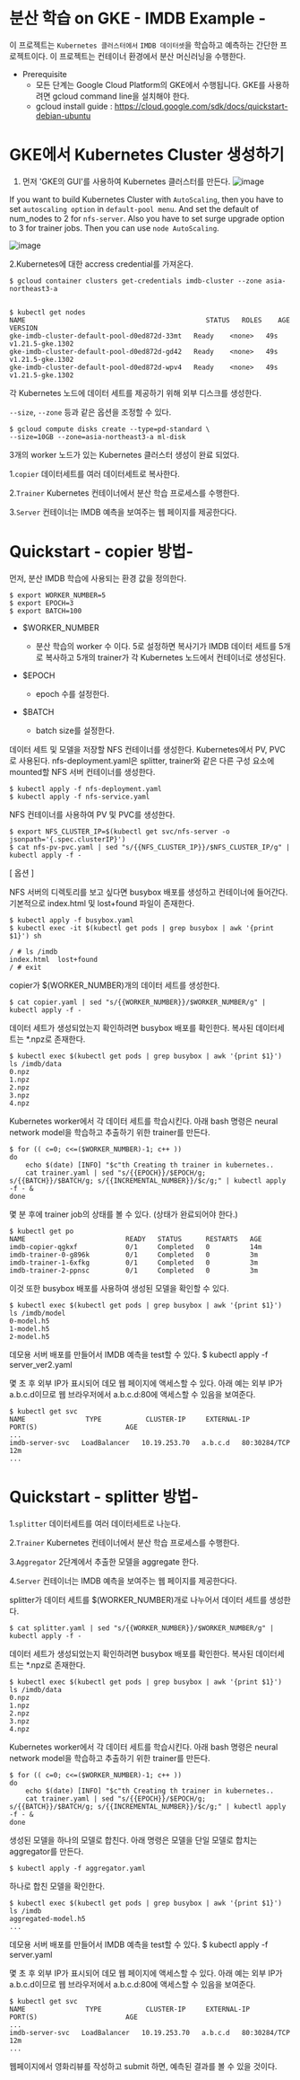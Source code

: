 # 분산 학습 on GKE - IMDB Example -
이 프로젝트는 `Kubernetes 클러스터에서` `IMDB 데이터셋`을 학습하고 예측하는 간단한 프로젝트이다. 이 프로젝트는 컨테이너 환경에서 분산 머신러닝을 수행한다.

* Prerequisite
    - 모든 단계는 Google Cloud Platform의 GKE에서 수행됩니다. GKE를 사용하려면 gcloud command line을 설치해야 한다.
    - gcloud install guide : https://cloud.google.com/sdk/docs/quickstart-debian-ubuntu

# GKE에서 Kubernetes Cluster 생성하기
1. 먼저 'GKE의 GUI'를 사용하여 Kubernetes 클러스터를 만든다.
![image](https://user-images.githubusercontent.com/77087144/146132088-7fb116e0-4164-4ebd-afaf-084d5d64aed5.png)


If you want to build Kubernetes Cluster with `AutoScaling`, then you have to set `autoscaling option` in `default-pool menu`.
And set the default of num_nodes to 2 for `nfs-server`. Also you have to set surge upgrade option to 3 for trainer jobs.
Then you can use `node AutoScaling`.

![image](https://user-images.githubusercontent.com/77087144/146133192-fb690b4d-7c8f-4c31-baf7-e33493e2aeca.png)


2.Kubernetes에 대한 accress credential를 가져온다.

    $ gcloud container clusters get-credentials imdb-cluster --zone asia-northeast3-a
  

    $ kubectl get nodes
    NAME                                             STATUS   ROLES    AGE   VERSION
    gke-imdb-cluster-default-pool-d0ed872d-33mt   Ready    <none>   49s   v1.21.5-gke.1302
    gke-imdb-cluster-default-pool-d0ed872d-gd42   Ready    <none>   49s   v1.21.5-gke.1302
    gke-imdb-cluster-default-pool-d0ed872d-wpv4   Ready    <none>   49s   v1.21.5-gke.1302
  
각 Kubernetes 노드에 데이터 세트를 제공하기 위해 외부 디스크를 생성한다.

`--size`, `--zone` 등과 같은 옵션을 조정할 수 있다.

    $ gcloud compute disks create --type=pd-standard \
    --size=10GB --zone=asia-northeast3-a ml-disk
  
3개의 worker 노드가 있는 Kubernetes 클러스터 생성이 완료 되었다.



1.`copier` 데이터세트를 여러 데이터세트로 복사한다.

2.`Trainer` Kubernetes 컨테이너에서 분산 학습 프로세스를 수행한다.

3.`Server` 컨테이너는 IMDB 예측을 보여주는 웹 페이지를 제공한다다.

# Quickstart - copier 방법-
먼저, 분산 IMDB 학습에 사용되는 환경 값을 정의한다.

    $ export WORKER_NUMBER=5
    $ export EPOCH=3
    $ export BATCH=100
    
* $WORKER_NUMBER 
    - 분산 학습의 worker 수 이다. 5로 설정하면 복사기가 IMDB 데이터 세트를 5개로 복사하고 5개의 trainer가 각 Kubernetes 노드에서 컨테이너로 생성된다.

* $EPOCH 
    - epoch 수를 설정한다.
* $BATCH
    - batch size를 설정한다.

데이터 세트 및 모델을 저장할 NFS 컨테이너를 생성한다. Kubernetes에서 PV, PVC로 사용된다. nfs-deployment.yaml은 splitter, trainer와 같은 다른 구성 요소에 mounted할 NFS 서버 컨테이너를 생성한다.

    $ kubectl apply -f nfs-deployment.yaml
    $ kubectl apply -f nfs-service.yaml
    
NFS 컨테이너를 사용하여 PV 및 PVC를 생성한다.

    $ export NFS_CLUSTER_IP=$(kubectl get svc/nfs-server -o jsonpath='{.spec.clusterIP}')
    $ cat nfs-pv-pvc.yaml | sed "s/{{NFS_CLUSTER_IP}}/$NFS_CLUSTER_IP/g" | kubectl apply -f -
    
[ 옵션 ]

NFS 서버의 디렉토리를 보고 싶다면 busybox 배포를 생성하고 컨테이너에 들어간다. 기본적으로 index.html 및 lost+found 파일이 존재한다.

    $ kubectl apply -f busybox.yaml
    $ kubectl exec -it $(kubectl get pods | grep busybox | awk '{print $1}') sh

    / # ls /imdb
    index.html  lost+found
    / # exit
    
copier가 $(WORKER_NUMBER)개의 데이터 세트를 생성한다.

    $ cat copier.yaml | sed "s/{{WORKER_NUMBER}}/$WORKER_NUMBER/g" | kubectl apply -f -
    
데이터 세트가 생성되었는지 확인하려면 busybox 배포를 확인한다. 복사된 데이터세트는 *.npz로 존재한다.

    $ kubectl exec $(kubectl get pods | grep busybox | awk '{print $1}') ls /imdb/data
    0.npz
    1.npz
    2.npz
    3.npz
    4.npz
    
Kubernetes worker에서 각 데이터 세트를 학습시킨다. 아래 bash 명령은 neural network model을 학습하고 추출하기 위한 trainer를 만든다.

    $ for (( c=0; c<=($WORKER_NUMBER)-1; c++ ))
    do
        echo $(date) [INFO] "$c"th Creating th trainer in kubernetes..
        cat trainer.yaml | sed "s/{{EPOCH}}/$EPOCH/g; s/{{BATCH}}/$BATCH/g; s/{{INCREMENTAL_NUMBER}}/$c/g;" | kubectl apply -f - &
    done
    
몇 분 후에 trainer job의 상태를 볼 수 있다. (상태가 완료되어야 한다.)

    $ kubectl get po
    NAME                         READY   STATUS      RESTARTS   AGE
    imdb-copier-qgkxf            0/1     Completed   0          14m
    imdb-trainer-0-g896k         0/1     Completed   0          3m
    imdb-trainer-1-6xfkg         0/1     Completed   0          3m
    imdb-trainer-2-ppnsc         0/1     Completed   0          3m
    
이것 또한 busybox 배포를 사용하여 생성된 모델을 확인할 수 있다.

    $ kubectl exec $(kubectl get pods | grep busybox | awk '{print $1}') ls /imdb/model
    0-model.h5
    1-model.h5
    2-model.h5
    
데모용 서버 배포를 만들어서 IMDB 예측을 test할 수 있다.
    $ kubectl apply -f server_ver2.yaml


몇 초 후 외부 IP가 표시되어 데모 웹 페이지에 액세스할 수 있다. 아래 예는 외부 IP가 a.b.c.d이므로 웹 브라우저에서 a.b.c.d:80에 액세스할 수 있음을 보여준다.

    $ kubectl get svc
    NAME               TYPE           CLUSTER-IP     EXTERNAL-IP      PORT(S)                      AGE
    ...
    imdb-server-svc   LoadBalancer   10.19.253.70   a.b.c.d   80:30284/TCP                 12m
    ...
    

# Quickstart - splitter 방법-

1.`splitter` 데이터세트를 여러 데이터세트로 나눈다.

2.`Trainer` Kubernetes 컨테이너에서 분산 학습 프로세스를 수행한다.

3.`Aggregator` 2단계에서 추출한 모델을 aggregate 한다.

4.`Server` 컨테이너는 IMDB 예측을 보여주는 웹 페이지를 제공한다다.

splitter가 데이터 세트를 $(WORKER_NUMBER)개로 나누어서 데이터 세트를 생성한다.

    $ cat splitter.yaml | sed "s/{{WORKER_NUMBER}}/$WORKER_NUMBER/g" | kubectl apply -f -

데이터 세트가 생성되었는지 확인하려면 busybox 배포를 확인한다. 복사된 데이터세트는 *.npz로 존재한다.

    $ kubectl exec $(kubectl get pods | grep busybox | awk '{print $1}') ls /imdb/data
    0.npz
    1.npz
    2.npz
    3.npz
    4.npz
    
Kubernetes worker에서 각 데이터 세트를 학습시킨다. 아래 bash 명령은 neural network model을 학습하고 추출하기 위한 trainer를 만든다.

    $ for (( c=0; c<=($WORKER_NUMBER)-1; c++ ))
    do
        echo $(date) [INFO] "$c"th Creating th trainer in kubernetes..
        cat trainer.yaml | sed "s/{{EPOCH}}/$EPOCH/g; s/{{BATCH}}/$BATCH/g; s/{{INCREMENTAL_NUMBER}}/$c/g;" | kubectl apply -f - &
    done

생성된 모델을 하나의 모델로 합친다. 아래 명령은 모델을 단일 모델로 합치는 aggregator를 만든다.

    $ kubectl apply -f aggregator.yaml

하나로 합친 모델을 확인한다.

    $ kubectl exec $(kubectl get pods | grep busybox | awk '{print $1}') ls /imdb
    aggregated-model.h5
    ...
    
데모용 서버 배포를 만들어서 IMDB 예측을 test할 수 있다.
    $ kubectl apply -f server.yaml
    
몇 초 후 외부 IP가 표시되어 데모 웹 페이지에 액세스할 수 있다. 아래 예는 외부 IP가 a.b.c.d이므로 웹 브라우저에서 a.b.c.d:80에 액세스할 수 있음을 보여준다.

    $ kubectl get svc
    NAME               TYPE           CLUSTER-IP     EXTERNAL-IP      PORT(S)                      AGE
    ...
    imdb-server-svc   LoadBalancer   10.19.253.70   a.b.c.d   80:30284/TCP                 12m
    ...
    
웹페이지에서 영화리뷰를 작성하고 submit 하면,
예측된 결과를 볼 수 있을 것이다.    